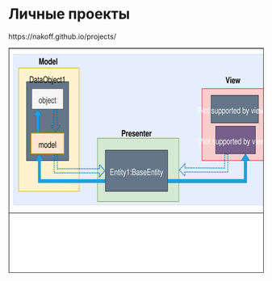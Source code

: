 <h1>Личные проекты</h1>
https://nakoff.github.io/projects/
<br>
<table style="border-collapse: collapse; width: 100.429%; height: 446px;" border="1">
<tbody>
<tr style="height: 320px;">
<td style="width: 25%; height: 320px;"><img src="https://github.com/nakoff/3dRpg/blob/main/MVP_entity.svg" alt="" width="512" height="300" /></td>
<td style="width: 25%;">&nbsp;</td>
<td style="width: 50%; height: 320px; text-align: center;">
<h2>Прототип 3D игры на движке Unity с использованием паттерна MVP</h2>
<p>(в разработке)</p>
<p><a href="https://github.com/nakoff/3dRpg">https://github.com/nakoff/3dRpg</a></p>
</td>
</tr>
<tr style="height: 320px;">
<td style="width: 25%; height: 320px;"><iframe src="//www.youtube.com/embed/Hkf038_REAk" width="560" height="315" frameborder="0" allowfullscreen="allowfullscreen"></iframe></td>
<td style="width: 25%;">&nbsp;</td>
<td style="width: 50%; height: 320px; text-align: center;">
<h2>Пошаговый шутер с элементами TD</h2>
<p>(2020г)</p>
</td>
</tr>
<tr style="height: 18px;">
<td style="width: 25%; height: 18px;"><iframe src="//www.youtube.com/embed/sWSMjbDG2oE" width="560" height="315" frameborder="0" allowfullscreen="allowfullscreen"></iframe></td>
<td style="width: 25%;">&nbsp;</td>
<td style="width: 50%; height: 18px; text-align: center;">
<h2>Мобильный экшн. Hyper Casual</h2>
<p>(2020г)</p>
</td>
</tr>
<tr style="height: 18px;">
<td style="width: 25%; height: 18px;"><iframe src="//www.youtube.com/embed/kAloYgXVX64" width="560" height="315" frameborder="0" allowfullscreen="allowfullscreen"></iframe></td>
<td style="width: 25%;">&nbsp;</td>
<td style="width: 50%; height: 18px; text-align: center;">
<h2>Мобильный экшн. Hyper Casual</h2>
<p>(2020г)</p>
</td>
</tr>
<tr style="height: 18px;">
<td style="width: 25%; height: 18px;"><iframe src="//www.youtube.com/embed/K03qMrMf2mA" width="560" height="315" frameborder="0" allowfullscreen="allowfullscreen"></iframe></td>
<td style="width: 25%;">&nbsp;</td>
<td style="width: 50%; height: 18px; text-align: center;">
<h2>Игра, сделанная за 48 часов в рамках конкурса.</h2>
<p>(2019г)</p>
</td>
</tr>
<tr style="height: 18px;">
<td style="width: 25%; height: 18px;"><iframe src="//www.youtube.com/embed/ToBYfHweJ2E" width="560" height="315" frameborder="0" allowfullscreen="allowfullscreen"></iframe></td>
<td style="width: 25%;">&nbsp;</td>
<td style="width: 50%; height: 18px; text-align: center;">
<h2>Прототип PVP клиент-серверной (NodeJS) игры.</h2>
<p>(2018г)</p>
</td>
</tr>
<tr style="height: 18px;">
<td style="width: 25%; height: 18px;"><iframe src="//www.youtube.com/embed/mSKEfPYqoWY" width="560" height="315" frameborder="0" allowfullscreen="allowfullscreen"></iframe></td>
<td style="width: 25%;">&nbsp;</td>
<td style="width: 50%; height: 18px; text-align: center;">
<h2>Вариация Match3 игры, сделанная в рамках конкурса на gamedev.ru</h2>
<p>(2017г)</p>
</td>
</tr>
<tr style="height: 18px;">
<td style="width: 25%; height: 18px;"><iframe src="//www.youtube.com/embed/lqudJLVrDbg" width="560" height="315" frameborder="0" allowfullscreen="allowfullscreen"></iframe></td>
<td style="width: 25%;">&nbsp;</td>
<td style="width: 50%; height: 18px; text-align: center;">
<h2>Мобильное приложение для заказа еды с существующего сайта.</h2>
<p>(2016г)</p>
<p><a href="https://github.com/nakoff/SiteApp">https://github.com/nakoff/SiteApp</a></p>
</td>
</tr>
<tr style="height: 18px;">
<td style="width: 25%; height: 18px;"><iframe src="//www.youtube.com/embed/vOrpkTKV1K8" width="560" height="315" frameborder="0" allowfullscreen="allowfullscreen"></iframe></td>
<td style="width: 25%;">&nbsp;</td>
<td style="width: 50%; height: 18px; text-align: center;">
<h2>Еще одна конкурсная игра в жанре Tower Defense.</h2>
<p>(2014г)</p>
<p><a href="https://github.com/nakoff/UnG">https://github.com/nakoff/UnG</a></p>
</td>
</tr>
<tr style="height: 18px;">
<td style="width: 25%; height: 18px;"><iframe src="//www.youtube.com/embed/D-r8lV6nClQ" width="560" height="315" frameborder="0" allowfullscreen="allowfullscreen"></iframe></td>
<td style="width: 25%;">&nbsp;</td>
<td style="width: 50%; height: 18px;">
<h2 style="text-align: center;">Одна из первых игр.</h2>
<p style="text-align: center;">(2013г)</p>
<p style="text-align: center;"><a href="https://github.com/nakoff/IWYB">https://github.com/nakoff/IWYB</a></p>
</td>
</tr>
</tbody>
</table>
